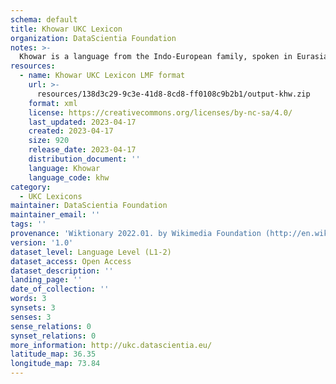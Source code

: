 ```yaml
---
schema: default
title: Khowar UKC Lexicon
organization: DataScientia Foundation
notes: >-
  Khowar is a language from the Indo-European family, spoken in Eurasia. The UKC Lexicon of Khowar is represented as a lexico-semantic network. It consists of words, word senses, synsets, as well as sense-level and synset-level relationships.
resources:
  - name: Khowar UKC Lexicon LMF format
    url: >-
      resources/138d3c29-9c3e-41d8-8cd8-ff0108c9b2b1/output-khw.zip
    format: xml
    license: https://creativecommons.org/licenses/by-nc-sa/4.0/
    last_updated: 2023-04-17
    created: 2023-04-17
    size: 920
    release_date: 2023-04-17
    distribution_document: ''
    language: Khowar
    language_code: khw
category:
  - UKC Lexicons
maintainer: DataScientia Foundation
maintainer_email: ''
tags: ''
provenance: 'Wiktionary 2022.01. by Wikimedia Foundation (http://en.wiktionary.org); Princeton WordNet 2.1 by Princeton University (https://wordnet.princeton.edu)'
version: '1.0'
dataset_level: Language Level (L1-2)
dataset_access: Open Access
dataset_description: ''
landing_page: ''
date_of_collection: ''
words: 3
synsets: 3
senses: 3
sense_relations: 0
synset_relations: 0
more_information: http://ukc.datascientia.eu/
latitude_map: 36.35
longitude_map: 73.84
---
```

